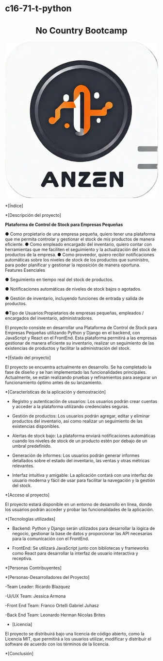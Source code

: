 # c16-71-t-python

<h1 align="center"> No Country Bootcamp </h1>

![Azen](https://github.com/No-Country/c16-71-t-python/blob/main/AnzenControlStock/Images/IsoLogo_mk1.jpeg)


<p>

*[Índice]

*[Descripción del proyecto]

**Plataforma de Control de Stock para Empresas Pequeñas**

● Como propietario de una empresa pequeña, quiero tener una plataforma que me permita controlar y gestionar el stock de mis productos de manera eficiente.
● Como empleado encargado del inventario, quiero contar con herramientas que me faciliten el seguimiento y la actualización del stock de productos de la empresa.
● Como proveedor, quiero recibir notificaciones automáticas sobre los niveles de stock de los productos que suministro, para poder planificar y gestionar la reposición de manera oportuna.
Features Esenciales

● Seguimiento en tiempo real del stock de productos.

● Notificaciones automáticas de niveles de stock bajos o agotados.

● Gestión de inventario, incluyendo funciones de entrada y salida de productos.

●Tipo de Usuarios:Propietarios de empresas pequeñas, empleados / encargados del inventario, administradores.


El proyecto consiste en desarrollar una Plataforma de Control de Stock para Empresas Pequeñas utilizando Python y Django en el backend, con JavaScript y React en el FrontEnd. Esta plataforma permitirá a las empresas gestionar de manera eficiente su inventario, realizar un seguimiento de las existencias de productos y facilitar la administración del stock.


*[Estado del proyecto]

El proyecto se encuentra actualmente en desarrollo. Se ha completado la fase de diseño y se han implementado las funcionalidades principales. Actualmente, se están realizando pruebas y refinamientos para asegurar un funcionamiento óptimo antes de su lanzamiento.

*[Características de la aplicación y demostración]

- Registro y autenticación de usuarios: Los usuarios podrán crear cuentas y acceder a la plataforma utilizando credenciales seguras.

- Gestión de productos: Los usuarios podrán agregar, editar y eliminar productos del inventario, así como realizar un seguimiento de las existencias disponibles.

- Alertas de stock bajo: La plataforma enviará notificaciones automáticas cuando los niveles de stock de un producto estén por debajo de un umbral predefinido.

- Generación de informes: Los usuarios podrán generar informes detallados sobre el estado del inventario, las ventas y otras métricas relevantes.

- Interfaz intuitiva y amigable: La aplicación contará con una interfaz de usuario moderna y fácil de usar para facilitar la navegación y la gestión del stock.


*[Acceso al proyecto]

El proyecto estará disponible en un entorno de desarrollo en línea, donde los usuarios podrán acceder y probar las funcionalidades de la aplicación.

*[Tecnologías utilizadas]

- Backend: Python y Django serán utilizados para desarrollar la lógica de negocio, gestionar la base de datos y proporcionar las API necesarias para la comunicación con el FrontEnd.

- FrontEnd: Se utilizará JavaScript junto con bibliotecas y frameworks como React  para desarrollar la interfaz de usuario interactiva y receptiva.

*[Personas Contribuyentes]

*[Personas-Desarrolladores del Proyecto]

-Team Leader: 
Ricardo Blazquez

-Ui/UX Team:
Jessica Armona

-Front End Team:
Franco Ortelli
Gabriel Juhasz

-Back End Team:
Leonardo Herman
Nicolas Brites


* [Licencia]

El proyecto se distribuirá bajo una licencia de código abierto, como la Licencia MIT, que permitirá a los usuarios utilizar, modificar y distribuir el software de acuerdo con los términos de la licencia.

*[Conclusión]



</p>

